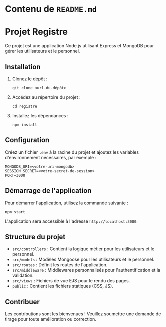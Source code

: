 # Contenu de `README.md`

# Projet Registre

Ce projet est une application Node.js utilisant Express et MongoDB pour gérer les utilisateurs et le personnel.

## Installation

1. Clonez le dépôt :
   ```
   git clone <url-du-dépôt>
   ```
2. Accédez au répertoire du projet :
   ```
   cd registre
   ```
3. Installez les dépendances :
   ```
   npm install
   ```

## Configuration

Créez un fichier `.env` à la racine du projet et ajoutez les variables d'environnement nécessaires, par exemple :
```
MONGODB_URI=<votre-uri-mongodb>
SESSION_SECRET=<votre-secret-de-session>
PORT=3000
```

## Démarrage de l'application

Pour démarrer l'application, utilisez la commande suivante :
```
npm start
```

L'application sera accessible à l'adresse `http://localhost:3000`.

## Structure du projet

- `src/controllers` : Contient la logique métier pour les utilisateurs et le personnel.
- `src/models` : Modèles Mongoose pour les utilisateurs et le personnel.
- `src/routes` : Définit les routes de l'application.
- `src/middleware` : Middlewares personnalisés pour l'authentification et la validation.
- `src/views` : Fichiers de vue EJS pour le rendu des pages.
- `public` : Contient les fichiers statiques (CSS, JS).

## Contribuer

Les contributions sont les bienvenues ! Veuillez soumettre une demande de tirage pour toute amélioration ou correction.
